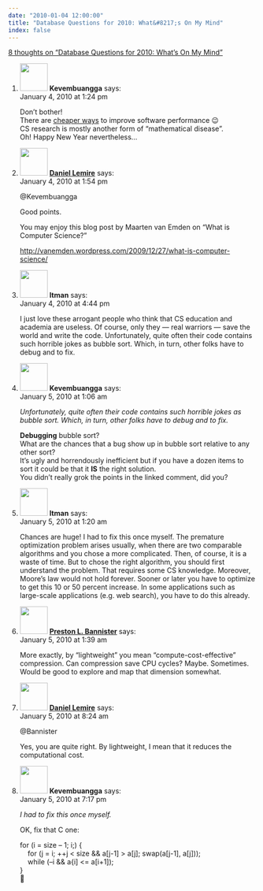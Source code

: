 ```yaml
---
date: "2010-01-04 12:00:00"
title: "Database Questions for 2010: What&#8217;s On My Mind"
index: false
---
```


[8 thoughts on &ldquo;Database Questions for 2010: What&#8217;s On My Mind&rdquo;](/lemire/blog/2010/01-04-database-questions-for-2010-whats-on-my-mind)

<ol class="comment-list">
<li id="comment-52062" class="comment even thread-even depth-1">
<div class="comment-author vcard">
<img alt src="https://secure.gravatar.com/avatar/988ac6d9ab01c62c26ca83981a0e5e9a?s=56&#038;d=mm&#038;r=g" srcset="https://secure.gravatar.com/avatar/988ac6d9ab01c62c26ca83981a0e5e9a?s=112&#038;d=mm&#038;r=g 2x" class="avatar avatar-56 photo" height="56" width="56" decoding="async" /> <b class="fn">Kevembuangga</b> <span class="says">says:</span> </div>
<div class="comment-metadata"><time datetime="2010-01-04T13:24:11+00:00">January 4, 2010 at 1:24 pm</time></a> </div>
<div class="comment-content">
<p>Don&rsquo;t bother!<br/>
There are <a href="https://rjlipton.wordpress.com/2009/12/19/the-3-percent-solution/#comment-2214" rel="nofollow">cheaper ways</a> to improve software performance 😉<br/>
CS research is mostly another form of &ldquo;mathematical disease&rdquo;.<br/>
Oh! Happy New Year nevertheless&#8230;</p>
</div>
</li>
<li id="comment-52063" class="comment byuser comment-author-lemire bypostauthor odd alt thread-odd thread-alt depth-1">
<div class="comment-author vcard">
<img alt src="https://secure.gravatar.com/avatar/2ca999bef9535950f5b84281a4dab006?s=56&#038;d=mm&#038;r=g" srcset="https://secure.gravatar.com/avatar/2ca999bef9535950f5b84281a4dab006?s=112&#038;d=mm&#038;r=g 2x" class="avatar avatar-56 photo" height="56" width="56" decoding="async" /> <b class="fn"><a href="https://lemire.me/blog/" class="url" rel="ugc">Daniel Lemire</a></b> <span class="says">says:</span> </div>
<div class="comment-metadata"><time datetime="2010-01-04T13:54:22+00:00">January 4, 2010 at 1:54 pm</time></a> </div>
<div class="comment-content">
<p>@Kevembuangga</p>
<p>Good points. </p>
<p>You may enjoy this blog post by Maarten van Emden on &ldquo;What is Computer Science?&rdquo;</p>
<p><a href="http://vanemden.wordpress.com/2009/12/27/what-is-computer-science/" rel="nofollow ugc">http://vanemden.wordpress.com/2009/12/27/what-is-computer-science/</a></p>
</div>
</li>
<li id="comment-52064" class="comment even thread-even depth-1">
<div class="comment-author vcard">
<img alt src="https://secure.gravatar.com/avatar/cdbd04afdb5401d1cbbd390416f3c1e3?s=56&#038;d=mm&#038;r=g" srcset="https://secure.gravatar.com/avatar/cdbd04afdb5401d1cbbd390416f3c1e3?s=112&#038;d=mm&#038;r=g 2x" class="avatar avatar-56 photo" height="56" width="56" loading="lazy" decoding="async" /> <b class="fn">Itman</b> <span class="says">says:</span> </div>
<div class="comment-metadata"><time datetime="2010-01-04T16:44:40+00:00">January 4, 2010 at 4:44 pm</time></a> </div>
<div class="comment-content">
<p>I just love these arrogant people who think that CS education and academia are useless. Of course, only they &#8212; real warriors &#8212; save the world and write the code. Unfortunately, quite often their code contains such horrible jokes as bubble sort. Which, in turn, other folks have to debug and to fix.</p>
</div>
</li>
<li id="comment-52065" class="comment odd alt thread-odd thread-alt depth-1">
<div class="comment-author vcard">
<img alt src="https://secure.gravatar.com/avatar/988ac6d9ab01c62c26ca83981a0e5e9a?s=56&#038;d=mm&#038;r=g" srcset="https://secure.gravatar.com/avatar/988ac6d9ab01c62c26ca83981a0e5e9a?s=112&#038;d=mm&#038;r=g 2x" class="avatar avatar-56 photo" height="56" width="56" loading="lazy" decoding="async" /> <b class="fn">Kevembuangga</b> <span class="says">says:</span> </div>
<div class="comment-metadata"><time datetime="2010-01-05T01:06:19+00:00">January 5, 2010 at 1:06 am</time></a> </div>
<div class="comment-content">
<p><i>Unfortunately, quite often their code contains such horrible jokes as bubble sort. Which, in turn, other folks have to debug and to fix.</i></p>
<p><b>Debugging</b> bubble sort?<br/>
What are the chances that a bug show up in bubble sort relative to any other sort?<br/>
It&rsquo;s ugly and horrendously inefficient but if you have a dozen items to sort it could be that it <b>IS</b> the right solution.<br/>
You didn&rsquo;t really grok the points in the linked comment, did you?</p>
</div>
</li>
<li id="comment-52066" class="comment even thread-even depth-1">
<div class="comment-author vcard">
<img alt src="https://secure.gravatar.com/avatar/cdbd04afdb5401d1cbbd390416f3c1e3?s=56&#038;d=mm&#038;r=g" srcset="https://secure.gravatar.com/avatar/cdbd04afdb5401d1cbbd390416f3c1e3?s=112&#038;d=mm&#038;r=g 2x" class="avatar avatar-56 photo" height="56" width="56" loading="lazy" decoding="async" /> <b class="fn">Itman</b> <span class="says">says:</span> </div>
<div class="comment-metadata"><time datetime="2010-01-05T01:20:19+00:00">January 5, 2010 at 1:20 am</time></a> </div>
<div class="comment-content">
<p>Chances are huge! I had to fix this once myself. The premature optimization problem arises usually, when there are two comparable algorithms and you chose a more complicated. Then, of course, it is a waste of time. But to chose the right algorithm, you should first understand the problem. That requires some CS knowledge. Moreover, Moore&rsquo;s law would not hold forever. Sooner or later you have to optimize to get this 10 or 50 percent increase. In some applications such as large-scale applications (e.g. web search), you have to do this already.</p>
</div>
</li>
<li id="comment-52067" class="comment odd alt thread-odd thread-alt depth-1">
<div class="comment-author vcard">
<img alt src="https://secure.gravatar.com/avatar/9087622186f0fe01571cfd0add715302?s=56&#038;d=mm&#038;r=g" srcset="https://secure.gravatar.com/avatar/9087622186f0fe01571cfd0add715302?s=112&#038;d=mm&#038;r=g 2x" class="avatar avatar-56 photo" height="56" width="56" loading="lazy" decoding="async" /> <b class="fn"><a href="http://bannister.us/" class="url" rel="ugc external nofollow">Preston L. Bannister</a></b> <span class="says">says:</span> </div>
<div class="comment-metadata"><time datetime="2010-01-05T01:39:12+00:00">January 5, 2010 at 1:39 am</time></a> </div>
<div class="comment-content">
<p>More exactly, by &ldquo;lightweight&rdquo; you mean &ldquo;compute-cost-effective&rdquo; compression. Can compression save CPU cycles? Maybe. Sometimes. Would be good to explore and map that dimension somewhat.</p>
</div>
</li>
<li id="comment-52068" class="comment byuser comment-author-lemire bypostauthor even thread-even depth-1">
<div class="comment-author vcard">
<img alt src="https://secure.gravatar.com/avatar/2ca999bef9535950f5b84281a4dab006?s=56&#038;d=mm&#038;r=g" srcset="https://secure.gravatar.com/avatar/2ca999bef9535950f5b84281a4dab006?s=112&#038;d=mm&#038;r=g 2x" class="avatar avatar-56 photo" height="56" width="56" loading="lazy" decoding="async" /> <b class="fn"><a href="https://lemire.me/blog/" class="url" rel="ugc">Daniel Lemire</a></b> <span class="says">says:</span> </div>
<div class="comment-metadata"><time datetime="2010-01-05T08:24:27+00:00">January 5, 2010 at 8:24 am</time></a> </div>
<div class="comment-content">
<p>@Bannister</p>
<p>Yes, you are quite right. By lightweight, I mean that it reduces the computational cost.</p>
</div>
</li>
<li id="comment-52071" class="comment odd alt thread-odd thread-alt depth-1">
<div class="comment-author vcard">
<img alt src="https://secure.gravatar.com/avatar/988ac6d9ab01c62c26ca83981a0e5e9a?s=56&#038;d=mm&#038;r=g" srcset="https://secure.gravatar.com/avatar/988ac6d9ab01c62c26ca83981a0e5e9a?s=112&#038;d=mm&#038;r=g 2x" class="avatar avatar-56 photo" height="56" width="56" loading="lazy" decoding="async" /> <b class="fn">Kevembuangga</b> <span class="says">says:</span> </div>
<div class="comment-metadata"><time datetime="2010-01-05T19:17:35+00:00">January 5, 2010 at 7:17 pm</time></a> </div>
<div class="comment-content">
<p><i>I had to fix this once myself.</i></p>
<p>OK, fix that C one:</p>
<p>for (i = size &#8211; 1; i;) {<br/>
&nbsp; &nbsp; for (j = i; ++j &lt; size &amp;&amp; a[j-1] &gt; a[j]; swap(a[j-1], a[j]));<br/>
&nbsp; &nbsp; while (&#8211;i &amp;&amp; a{i] &lt;= a[i+1]);<br/>
}<br/>
🙂</p>
</div>
</li>
</ol>
